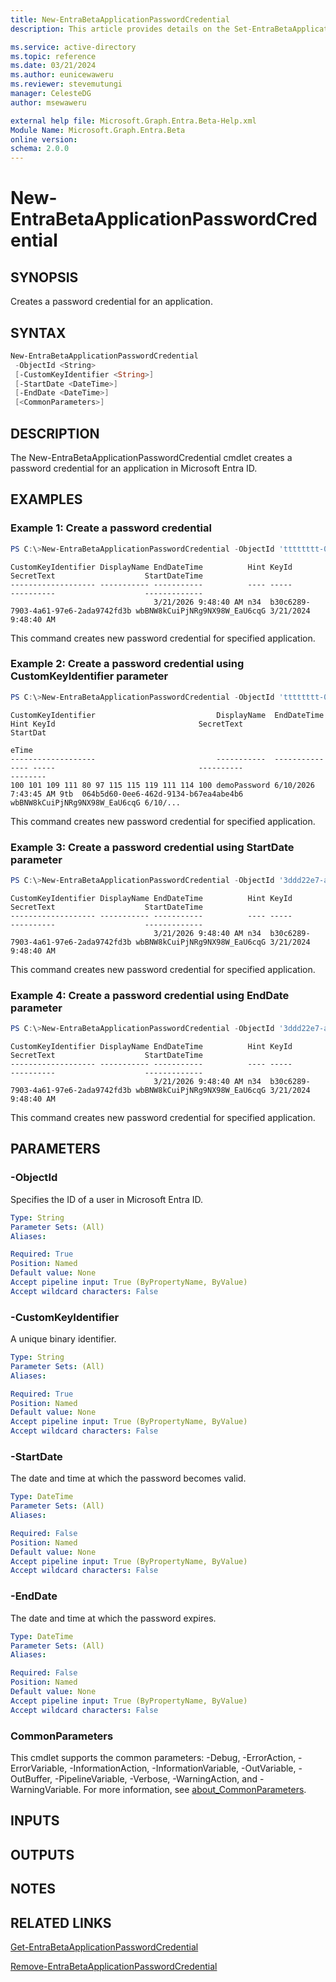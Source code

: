 ```yaml
---
title: New-EntraBetaApplicationPasswordCredential
description: This article provides details on the Set-EntraBetaApplicationProxyConnector command.

ms.service: active-directory
ms.topic: reference
ms.date: 03/21/2024
ms.author: eunicewaweru
ms.reviewer: stevemutungi
manager: CelesteDG
author: msewaweru

external help file: Microsoft.Graph.Entra.Beta-Help.xml
Module Name: Microsoft.Graph.Entra.Beta
online version:
schema: 2.0.0
---
```


# New-EntraBetaApplicationPasswordCredential

## SYNOPSIS

Creates a password credential for an application.

## SYNTAX

```powershell
New-EntraBetaApplicationPasswordCredential 
 -ObjectId <String> 
 [-CustomKeyIdentifier <String>]
 [-StartDate <DateTime>] 
 [-EndDate <DateTime>] 
 [<CommonParameters>]
```

## DESCRIPTION

The New-EntraBetaApplicationPasswordCredential cmdlet creates a password credential for an application in Microsoft Entra ID.

## EXAMPLES

### Example 1: Create a password credential

```powershell
PS C:\>New-EntraBetaApplicationPasswordCredential -ObjectId 'tttttttt-0000-2222-0000-aaaaaaaaaaaa'
```

```output
CustomKeyIdentifier DisplayName EndDateTime          Hint KeyId                                SecretText                    StartDateTime
------------------- ----------- -----------          ---- -----                                ----------                    -------------
                                3/21/2026 9:48:40 AM n34  b30c6289-7903-4a61-97e6-2ada9742fd3b wbBNW8kCuiPjNRg9NX98W_EaU6cqG 3/21/2024 9:48:40 AM
```

This command creates new password credential for specified application.

### Example 2: Create a password credential using CustomKeyIdentifier parameter

```powershell
PS C:\>New-EntraBetaApplicationPasswordCredential -ObjectId 'tttttttt-0000-2222-0000-aaaaaaaaaaaa' -CustomKeyIdentifier 'demoPassword'
```

```output
CustomKeyIdentifier                           DisplayName  EndDateTime          Hint KeyId                                SecretText                               StartDat
                                                                                                                                                                   eTime
-------------------                           -----------  -----------          ---- -----                                ----------                               --------
100 101 109 111 80 97 115 115 119 111 114 100 demoPassword 6/10/2026 7:43:45 AM 9tb  064b5d60-0ee6-462d-9134-b67ea4abe4b6 wbBNW8kCuiPjNRg9NX98W_EaU6cqG 6/10/...

```

This command creates new password credential for specified application.

### Example 3: Create a password credential using StartDate parameter

```powershell
PS C:\>New-EntraBetaApplicationPasswordCredential -ObjectId '3ddd22e7-a150-4bb3-b100-e410dea1cb84' -StartDate (get-date).AddYears(0)
```

```output
CustomKeyIdentifier DisplayName EndDateTime          Hint KeyId                                SecretText                    StartDateTime
------------------- ----------- -----------          ---- -----                                ----------                    -------------
                                3/21/2026 9:48:40 AM n34  b30c6289-7903-4a61-97e6-2ada9742fd3b wbBNW8kCuiPjNRg9NX98W_EaU6cqG 3/21/2024 9:48:40 AM
```

This command creates new password credential for specified application.

### Example 4: Create a password credential using EndDate parameter

```powershell
PS C:\>New-EntraBetaApplicationPasswordCredential -ObjectId '3ddd22e7-a150-4bb3-b100-e410dea1cb84' -EndDate (get-date).AddYears(2)
```

```output
CustomKeyIdentifier DisplayName EndDateTime          Hint KeyId                                SecretText                    StartDateTime
------------------- ----------- -----------          ---- -----                                ----------                    -------------
                                3/21/2026 9:48:40 AM n34  b30c6289-7903-4a61-97e6-2ada9742fd3b wbBNW8kCuiPjNRg9NX98W_EaU6cqG 3/21/2024 9:48:40 AM
```

This command creates new password credential for specified application.

## PARAMETERS

### -ObjectId

Specifies the ID of a user in Microsoft Entra ID.

```yaml
Type: String
Parameter Sets: (All)
Aliases:

Required: True
Position: Named
Default value: None
Accept pipeline input: True (ByPropertyName, ByValue)
Accept wildcard characters: False
```

### -CustomKeyIdentifier

A unique binary identifier.

```yaml
Type: String
Parameter Sets: (All)
Aliases:

Required: True
Position: Named
Default value: None
Accept pipeline input: True (ByPropertyName, ByValue)
Accept wildcard characters: False
```

### -StartDate

The date and time at which the password becomes valid.

```yaml
Type: DateTime
Parameter Sets: (All)
Aliases:

Required: False
Position: Named
Default value: None
Accept pipeline input: True (ByPropertyName, ByValue)
Accept wildcard characters: False
```

### -EndDate

The date and time at which the password expires.

```yaml
Type: DateTime
Parameter Sets: (All)
Aliases:

Required: False
Position: Named
Default value: None
Accept pipeline input: True (ByPropertyName, ByValue)
Accept wildcard characters: False
```

### CommonParameters

This cmdlet supports the common parameters: -Debug, -ErrorAction, -ErrorVariable, -InformationAction, -InformationVariable, -OutVariable, -OutBuffer, -PipelineVariable, -Verbose, -WarningAction, and -WarningVariable. For more information, see [about_CommonParameters](https://go.microsoft.com/fwlink/?LinkID=113216).

## INPUTS

## OUTPUTS

## NOTES

## RELATED LINKS

[Get-EntraBetaApplicationPasswordCredential](Get-EntraBetaApplicationPasswordCredential.md)

[Remove-EntraBetaApplicationPasswordCredential](Remove-EntraBetaApplicationPasswordCredential.md)
